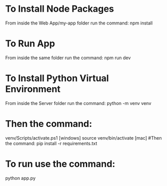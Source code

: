 # To Install Node Packages 
From inside the Web App/my-app folder run the command: npm install
# To Run App
From inside the same folder run the command: npm run dev


# To Install Python Virtual Environment
From inside the Server folder run the command: python -m venv venv
# Then the command: 
venv/Scripts/activate.ps1 [windows]
source venv/bin/activate [mac]
#Then the command:
pip install -r requirements.txt
# To run use the command: 
python app.py
